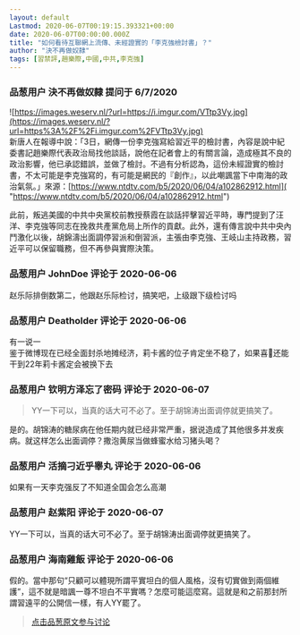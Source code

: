 ```yaml
---
layout: default
Lastmod: 2020-06-07T00:19:15.393321+00:00
date: 2020-06-07T00:00:00.000Z
title: "如何看待互聯網上流傳、未經證實的「李克強檢討書」？"
author: "決不再做奴隸"
tags: [習禁評,趙樂際,中國,中共,李克強]
---
```



### 品葱用户 **決不再做奴隸** 提问于 6/7/2020
    
![https://images.weserv.nl/?url=https://i.imgur.com/VTtp3Vy.jpg](https://images.weserv.nl/?url=https%3A%2F%2Fi.imgur.com%2FVTtp3Vy.jpg)  
新唐人在報導中說：「3日，網傳一份李克強寫給習近平的檢討書，內容是說中紀委書記趙樂際代表政治局找他談話，說他在記者會上的有關言論，造成極其不良的政治影響，他已承認錯誤，並做了檢討。不過有分析認為，這份未經證實的檢討書，不太可能是李克強寫的，有可能是網民的『創作』，以此嘲諷當下中南海的政治氣氛。」來源：[https://www.ntdtv.com/b5/2020/06/04/a102862912.html]( "https://www.ntdtv.com/b5/2020/06/04/a102862912.html")  
  
此前，叛逃美國的中共中央黨校前教授蔡霞在談話抨擊習近平時，專門提到了汪洋、李克強等同志在挽救共產黨危局上所作的貢獻。此外，還有傳言說中共中央內鬥激化以後，胡錦濤出面調停習派和倒習派，主張由李克強、王岐山主持政務，習近平可以保留職務，但不再參與實際決策。
    
                

### 品葱用户 **JohnDoe** 评论于 2020-06-06
        
赵乐际排倒数第二，他跟赵乐际检讨，搞笑吧，上级跟下级检讨吗
        
                

### 品葱用户 **Deatholder** 评论于 2020-06-06
        
有一说一  
鉴于微博现在已经全面封杀地摊经济，莉卡酱的位子肯定坐不稳了，如果喜🐷还能干到22年莉卡酱定会被换下去
        
                

### 品葱用户 **钦明方泽忘了密码** 评论于 2020-06-07
        
> YY一下可以，当真的话大可不必了。至于胡锦涛出面调停就更搞笑了。

  
是的。胡锦涛的糖尿病在他任期内就已经非常严重，据说造成了其他很多并发疾病。就这样怎么出面调停？撒泡黄尿当做蜂蜜水给习猪头喝？
        
                

### 品葱用户 **活摘刁近乎睾丸** 评论于 2020-06-06
        
如果有一天李克强反了不知道全国会怎么高潮
        
                

### 品葱用户 **赵紫阳** 评论于 2020-06-07
        
YY一下可以，当真的话大可不必了。至于胡锦涛出面调停就更搞笑了。
        
                

### 品葱用户 **海南雞飯** 评论于 2020-06-06
        
假的。當中那句“只顧可以體現所謂平實坦白的個人風格，沒有切實做到兩個維護”，這不就是暗諷一尊不坦白不平實嗎？怎麼可能這麼寫。這就是和之前那封所謂習遠平的公開信一樣，有人YY罷了。
        
                





> [点击品葱原文参与讨论](https://pincong.rocks/question/26824)

